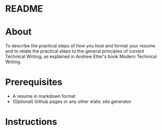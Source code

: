 # README
# About
To describe the practical steps of how you host and format your resume and to relate the practical steps to the general principles of current Technical Writing, as explained in Andrew Etter's book Modern Technical Writing.

# Prerequisites
- A resume in markdown format
- (Optional) Github pages or any other static site generator

# Instructions
## 
<!--stackedit_data:
eyJoaXN0b3J5IjpbLTExNjkwMjM4MDEsMTUzNzczMTkzOSwxOD
IwNjYzNjI2LC0yMDg4NzQ2NjEyXX0=
-->